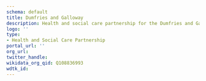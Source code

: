 ```yaml
---
schema: default
title: Dumfries and Galloway
description: Health and social care partnership for the Dumfries and Galloway area
logo: ''
type:
- Health and Social Care Partnership
portal_url: ''
org_url: 
twitter_handle: 
wikidata_org_qid: Q108836993
wdtk_id: 
---
```

